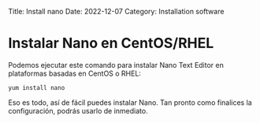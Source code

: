 Title: Install nano
Date: 2022-12-07 
Category: Installation software

# Instalar Nano en CentOS/RHEL

Podemos ejecutar este comando para instalar Nano Text Editor en plataformas basadas en CentOS o RHEL:
```
yum install nano
```
Eso es todo, así de fácil puedes instalar Nano. Tan pronto como finalices la configuración, podrás usarlo de inmediato.


